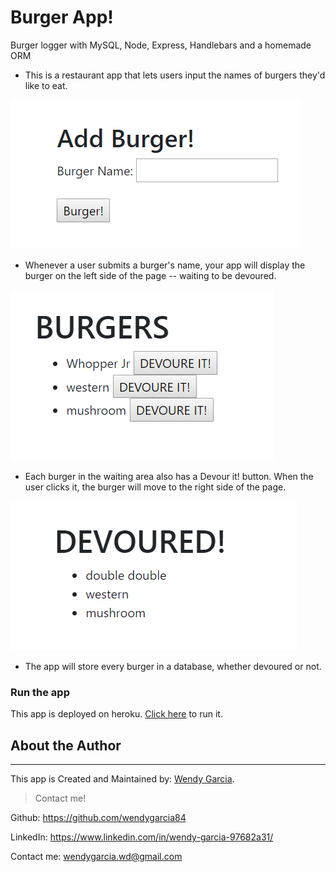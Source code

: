 # Burger App!

Burger logger with MySQL, Node, Express, Handlebars and a homemade ORM

* This is a restaurant app that lets users input the names of burgers they'd like to eat.

![Input Area](./public/assets/images/add-burger.PNG)

* Whenever a user submits a burger's name, your app will display the burger on the left side of the page -- waiting to be devoured.

![Burgers Area](./public/assets/images/burgers.PNG)

* Each burger in the waiting area also has a Devour it! button. When the user clicks it, the burger will move to the right side of the page.

![Devoured Burgers Area](./public/assets/images/devoured.PNG)

* The app will store every burger in a database, whether devoured or not.

### Run the app

This app is deployed on heroku. [Click here](https://burger-app-logger.herokuapp.com/) to run it.


## About the Author
***

This app is Created and Maintained by: [Wendy Garcia](https://wendygarcia.net).

>Contact me!

Github: https://github.com/wendygarcia84

LinkedIn: https://www.linkedin.com/in/wendy-garcia-97682a31/

Contact me: [wendygarcia.wd@gmail.com](mailto:wendygarcia.wd@gmail.com)